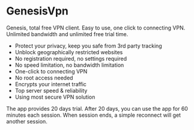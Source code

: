 # GenesisVpn

Genesis, total free VPN client.
Easy to use, one click to connecting VPN.
Unlimited bandwidth and unlimited free trial time.

* Protect your privacy, keep you safe from 3rd party tracking
* Unblock geographically restricted websites
* No registration required, no settings required
* No speed limitation, no bandwidth limitation
* One-click to connecting VPN
* No root access needed
* Encrypts your internet traffic
* Top server speed & reliability
* Using most secure VPN solution

The app provides 20 days trial. After 20 days, you can use the app for 60 minutes each session. When session ends, a simple reconnect will get another session.
